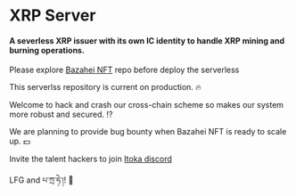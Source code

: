 # XRP Server
#### A severless XRP issuer with its own IC identity to handle XRP mining and burning operations.

Please explore [Bazahei NFT](https://github.com/Itoka-DAO/IC-XRP) repo before deploy the serverless 

This serverlss repository is current on production. :fire: 

Welcome to hack and crash our cross-chain scheme so makes our system more robust and secured. :interrobang: 

We are planning to provide bug bounty when Bazahei NFT is ready to scale up. :dollar: 

Invite the talent hackers to join [Itoka discord](https://discord.gg/7BqSGMCE5c)

LFG and པ་ཀྲ་ཧེ་།! :rocket: 
